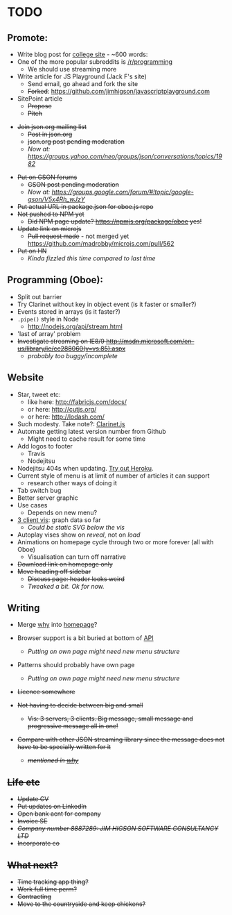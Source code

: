 TODO
====

Promote:
--------

* Write blog post for [college site](http://kelloggoxford.wordpress.com/) - ~600 words:
* One of the more popular subreddits is [/r/programming](http://reddit.com/r/programming/)
   * We should use streaming more
* Write article for JS Playground (Jack F's site)
   * Send email, go ahead and fork the site
   * <s>Forked</s>: https://github.com/jimhigson/javascriptplayground.com
* SitePoint article
   * <s>Propose</s>
   * <s>Pitch</s>
- <s>Join json.org mailing list</s>
   - <s>Post in json.org</s>
   - <s>json.org post pending moderation</s>
   - *Now at: https://groups.yahoo.com/neo/groups/json/conversations/topics/1982*
* <s> Put on GSON forums</s>
   * <s>GSON post pending moderation</s>
   - *Now at: https://groups.google.com/forum/#!topic/google-gson/V5x4Rh_wJzY*
* <s>Put actual URL in package.json for oboe.js repo</s>
* <s>Not pushed to NPM yet</s>
   * <s>Did NPM page update? https://npmjs.org/package/oboe yes!</s>
* <s>Update link on microjs</s>
   * <s>Pull request made</s> - not merged yet https://github.com/madrobby/microjs.com/pull/562
* <s>Put on HN</s>
   * *Kinda fizzled this time compared to last time*

Programming (Oboe):
------------

* Split out barrier
* Try Clarinet without key in object event (is it faster or smaller?)
* Events stored in arrays (is it faster?)
* `.pipe()` style in Node
   * http://nodejs.org/api/stream.html
* 'last of array' problem
* <s>Investigate streaming on IE8/9 http://msdn.microsoft.com/en-us/library/ie/cc288060(v=vs.85).aspx </s>
   * *probably too buggy/incomplete*

Website
-------

* Star, tweet etc:
   * like here: http://fabricjs.com/docs/
   * or here: http://cutjs.org/
   * or here: http://lodash.com/
* Such modesty. Take note?: [Clarinet.js](https://github.com/dscape/clarinet)
* Automate getting latest version number from Github
   * Might need to cache result for some time
* Add logos to footer
   * Travis
   * Nodejitsu
* Nodejitsu 404s when updating. [Try out Heroku](https://devcenter.heroku.com/articles/getting-started-with-nodejs).   
* Current style of menu is at limit of number of articles it can support
   * research other ways of doing it
* Tab switch bug
* Better server graphic
* Use cases
   * Depends on new menu?
* [3 client vis](why#step-outside-the-trade-off-between-big-and-small-json): graph data so far
   * *Could be static SVG below the vis*
* Autoplay vises show on *reveal*, not on *load*
* Animations on homepage cycle through two or more forever (all with Oboe)
   * Visualisation can turn off narrative
* <s>Download link on homepage only</s>
* <s>Move heading off sidebar</s>
   * <s>Discuss page: header looks weird</s>
   * *Tweaked a bit. Ok for now.*


Writing
-------

* Merge [why](why) into [homepage](/)?
* Browser support is a bit buried at bottom of [API](/api)
   * *Putting on own page might need new menu structure*
* Patterns should probably have own page
   * *Putting on own page might need new menu structure*
* <s>Licence somewhere</s>
* <s>Not having to decide between big and small</s>
   * <s>Vis: 3 servers, 3 clients. Big message, small message and progressive message all in one!</s>

* <s>Compare with other JSON streaming library since the message does not have to be specially written for it<s>
   * *mentioned in [why](/why)*

Life etc
--------

* Update CV
* Put updates on LinkedIn
* Open bank acnt for company
* Invoice SE
* *Company number 8887289: JIM HIGSON SOFTWARE CONSULTANCY LTD*
* <s>Incorporate co</s>

What next?
----------

* Time tracking app thing?
* Work full time perm?
* Contracting
* Move to the countryside and keep chickens?

